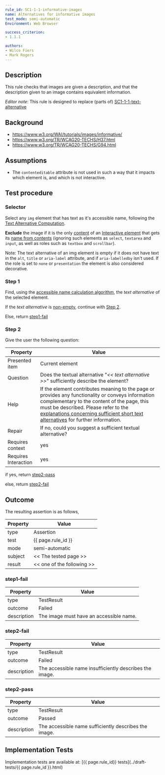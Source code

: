 ```yaml
---
rule_id: SC1-1-1-informative-images
name: Alternatives for informative images
test_mode: semi-automatic
Environment: Web Browser

success_criterion:
- 1.1.1

authors:
- Wilco Fiers
- Mark Rogers
---
```


## Description

This rule checks that images are given a description, and that the description given to an image contains equivalent information.

*Editor note*: This rule is designed to replace (parts of) [SC1-1-1-text-alternative](/rules/SC1-1-1-text-alternative.html)

## Background

- https://www.w3.org/WAI/tutorials/images/informative/
- https://www.w3.org/TR/WCAG20-TECHS/H37.html
- https://www.w3.org/TR/WCAG20-TECHS/G94.html

## Assumptions

- The `contenteditable` attribute is not used in such a way that it impacts which element is, and which is not interactive.

## Test procedure

### Selector

Select any `img` element that has text as it's accessible name, following the [Text Alternative Computation](https://www.w3.org/TR/accname-aam-1.1/#mapping_additional_nd_te).

**Exclude** the image if it is the only [content](../pages/algorithms/content.html) of an [Interactive element](../pages/algorithms/interactive.html) that gets its [name from contents](https://www.w3.org/TR/wai-aria-1.1/#namefromcontent) (ignoring such elements as `select`, `textarea` and `input`, as well as roles such as `textbox` and `scrollbar`).

Note: The text alternative of an img element is empty if it does not have text in the `alt`, `title` or `aria-label` attribute, and if `aria-labelledby` isn't used. If the role is set to `none` or `presentation` the element is also considered decorative.

### Step 1

Find, using the [accessible name calculation algorithm](../pages/algorithms/anc.html), the *text alternative* of the selected element.

If the *text alternative* is [non-empty](../pages/algorithms/non-text.html), continue with [Step 2](#step-2).

Else, return [step1-fail](#step1-fail)

### Step 2

Give the user the following question:

| Property             | Value
|----------------------|---------
| Presented item       | Current element
| Question             | Does the textual alternative "*<< text alternative >>*" sufficiently describe the element?
| Help                 | If the element contributes meaning to the page or provides any functionality or conveys information complementary to the content of the page, this must be described. Please refer to the [explanations concerning sufficient short text alternatives](https://www.w3.org/community/auto-wcag/wiki/Sufficient_short_text_description) for further information.
| Repair               | If no, could you suggest a sufficient textual alternative?
| Requires context     | yes
| Requires Interaction | yes

if yes, return [step2-pass](#step2-pass)

else, return [step2-fail](#step2-fail)

## Outcome

The resulting assertion is as follows,

| Property | Value
|----------|----------
| type     | Assertion
| test     | {{ page.rule_id }}
| mode     | semi-automatic
| subject  | << The tested page >>
| result   | << one of the following >>

### step1-fail

| Property    | Value
|-------------|----------
| type        | TestResult
| outcome     | Failed
| description | The image must have an accessible name.

### step2-fail

| Property    | Value
|-------------|----------
| type        | TestResult
| outcome     | Failed
| description | The accessible name insufficiently describes the image.

### step2-pass

| Property    | Value
|-------------|----------
| type        | TestResult
| outcome     | Passed
| description | The accessible name sufficiently describes the image.

## Implementation Tests

Implementation tests are available at: [{{ page.rule_id}} tests](../draft-tests/{{ page.rule_id }}.html)
